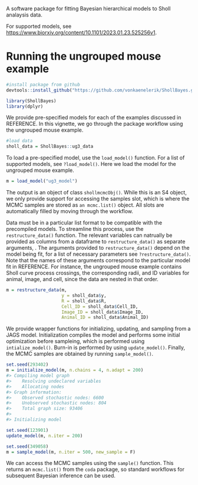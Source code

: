 A software package for fitting Bayesian hierarchical models to Sholl analaysis data. 

For supported models, see https://www.biorxiv.org/content/10.1101/2023.01.23.525256v1.

Running the ungrouped mouse example
================

``` r
#install package from github
devtools::install_github("https://github.com/vonkaenelerik/ShollBayes.git")

library(ShollBayes)
library(dplyr)
```

We provide pre-specified models for each of the examples discussed in
REFERENCE. In this vignette, we go through the package workflow using
the ungrouped mouse example.

``` r
#load data
sholl_data = ShollBayes::ug3_data
```

To load a pre-specified model, use the `load_model()` function. For a
list of supported models, see `?load_model()`. Here we load the model
for the ungrouped mouse example.

``` r
m = load_model("ug3_model")
```

The output is an object of class `shollmcmcObj()`. While this is an S4
object, we only provide support for accessing the samples slot, which is
where the MCMC samples are stored as `an mcmc.list()` object. All slots
are automatically filled by moving through the workflow.

Data must be in a particular list format to be compatible with the
precompiled models. To streamline this process, use the
`restructure_data()` function. The relevant variables can natrually be
provided as columns from a dataframe to `restructure_data()` as separate
arguments, . The arguments provided to `restructure_data()` depend on
the model being fit, for a list of necessary parameters see
`?restructure_data()`. Note that the names of these arguments correspond
to the particular model fit in REFERENCE. For instance, the ungrouped
mouse example contains Sholl curve process crossings, the corresponding
radii, and ID variables for animal, image, and cell, since the data are
nested in that order.

``` r
m = restructure_data(m,
                     y = sholl_data$y,
                     R = sholl_data$R,
                     Cell_ID = sholl_data$Cell_ID,
                     Image_ID = sholl_data$Image_ID,
                     Animal_ID = sholl_data$Animal_ID)
```

We provide wrapper functions for initializing, updating, and sampling
from a JAGS model. Initialization compiles the model and performs some
initial optimization before sampleing, which is performed using
`intialize_model()`. Burn-in is performed by using `update_model()`.
Finally, the MCMC samples are obtained by running `sample_model()`.

``` r
set.seed(293402)
m = initialize_model(m, n.chains = 4, n.adapt = 200)
#> Compiling model graph
#>    Resolving undeclared variables
#>    Allocating nodes
#> Graph information:
#>    Observed stochastic nodes: 6600
#>    Unobserved stochastic nodes: 804
#>    Total graph size: 93406
#> 
#> Initializing model

set.seed(123901)
update_model(m, n.iter = 200)

set.seed(349058)
m = sample_model(m, n.iter = 500, new_sample = F)
```

We can access the MCMC samples using the `sample()` function. This
returns an `mcmc.list()` from the `coda` package, so standard workflows
for subsequent Bayesian inference can be used.
